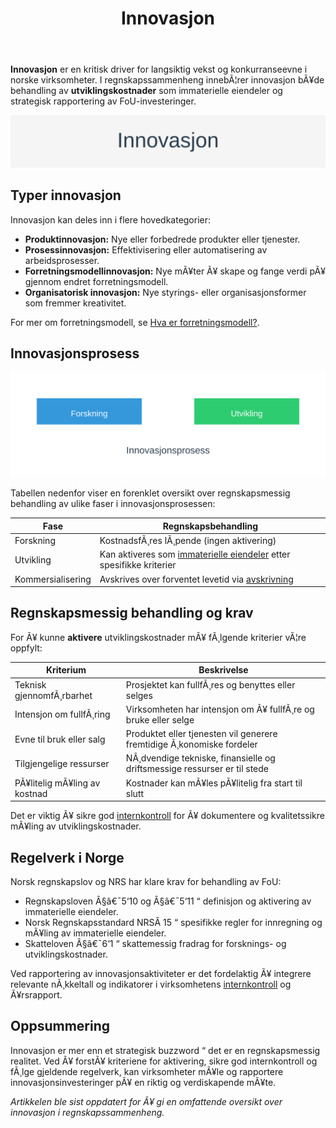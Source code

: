 ﻿---
title: "Innovasjon"
meta_title: "Innovasjon"
meta_description: '**Innovasjon** er en kritisk driver for langsiktig vekst og konkurranseevne i norske virksomheter. I regnskapssammenheng innebÃ¦rer innovasjon bÃ¥de behandling ...'
slug: innovasjon
type: blog
layout: pages/single
---

**Innovasjon** er en kritisk driver for langsiktig vekst og konkurranseevne i norske virksomheter. I regnskapssammenheng innebÃ¦rer innovasjon bÃ¥de behandling av **utviklingskostnader** som immaterielle eiendeler og strategisk rapportering av FoU-investeringer.

![Innovasjon](innovasjon-image.svg)

## Typer innovasjon

Innovasjon kan deles inn i flere hovedkategorier:

* **Produktinnovasjon:** Nye eller forbedrede produkter eller tjenester.
* **Prosessinnovasjon:** Effektivisering eller automatisering av arbeidsprosesser.
* **Forretningsmodellinnovasjon:** Nye mÃ¥ter Ã¥ skape og fange verdi pÃ¥ gjennom endret forretningsmodell.
* **Organisatorisk innovasjon:** Nye styrings- eller organisasjonsformer som fremmer kreativitet.

For mer om forretningsmodell, se [Hva er forretningsmodell?](/blogs/regnskap/hva-er-forretningsmodell "Hva er forretningsmodell? Komplett guide til utforming og evaluering av forretningsmodell for regnskap og virksomhetsstyring").

## Innovasjonsprosess

![Innovasjonsprosess](innovasjon-prosess.svg)

Tabellen nedenfor viser en forenklet oversikt over regnskapsmessig behandling av ulike faser i innovasjonsprosessen:

| Fase               | Regnskapsbehandling                                                       |
|--------------------|----------------------------------------------------------------------------|
| Forskning          | KostnadsfÃ¸res lÃ¸pende (ingen aktivering)                                   |
| Utvikling          | Kan aktiveres som [immaterielle eiendeler](/blogs/regnskap/hva-er-imaterielle-eiendeler "Hva er Imaterielle Eiendeler? Komplett Guide til Immaterielle Verdier i Regnskap") etter spesifikke kriterier |
| Kommersialisering  | Avskrives over forventet levetid via [avskrivning](/blogs/regnskap/hva-er-avskrivning "Hva er Avskrivning i Regnskap? Metoder, Beregning og Praktiske Eksempler")           |

## Regnskapsmessig behandling og krav

For Ã¥ kunne **aktivere** utviklingskostnader mÃ¥ fÃ¸lgende kriterier vÃ¦re oppfylt:

| Kriterium                             | Beskrivelse                                                        |
|---------------------------------------|--------------------------------------------------------------------|
| Teknisk gjennomfÃ¸rbarhet              | Prosjektet kan fullfÃ¸res og benyttes eller selges                   |
| Intensjon om fullfÃ¸ring               | Virksomheten har intensjon om Ã¥ fullfÃ¸re og bruke eller selge       |
| Evne til bruk eller salg              | Produktet eller tjenesten vil generere fremtidige Ã¸konomiske fordeler |
| Tilgjengelige ressurser               | NÃ¸dvendige tekniske, finansielle og driftsmessige ressurser er til stede |
| PÃ¥litelig mÃ¥ling av kostnad           | Kostnader kan mÃ¥les pÃ¥litelig fra start til slutt                  |

Det er viktig Ã¥ sikre god [internkontroll](/blogs/regnskap/hva-er-internkontroll "Hva er Internkontroll? En Komplett Guide til Internkontroll i Norge") for Ã¥ dokumentere og kvalitetssikre mÃ¥ling av utviklingskostnader.

## Regelverk i Norge

Norsk regnskapslov og NRS har klare krav for behandling av FoU:

* Regnskapsloven Â§â€¯5‘10 og Â§â€¯5‘11 “ definisjon og aktivering av immaterielle eiendeler.
* Norsk Regnskapsstandard NRSÂ 15 “ spesifikke regler for innregning og mÃ¥ling av immaterielle eiendeler.
* Skatteloven Â§â€¯6‘1 “ skattemessig fradrag for forsknings- og utviklingskostnader.

Ved rapportering av innovasjonsaktiviteter er det fordelaktig Ã¥ integrere relevante nÃ¸kkeltall og indikatorer i virksomhetens [internkontroll](/blogs/regnskap/hva-er-internkontroll "Hva er Internkontroll? En Komplett Guide til Internkontroll i Norge") og Ã¥rsrapport.

## Oppsummering

Innovasjon er mer enn et strategisk buzzword “ det er en regnskapsmessig realitet. Ved Ã¥ forstÃ¥ kriteriene for aktivering, sikre god internkontroll og fÃ¸lge gjeldende regelverk, kan virksomheter mÃ¥le og rapportere innovasjonsinvesteringer pÃ¥ en riktig og verdiskapende mÃ¥te.

*Artikkelen ble sist oppdatert for Ã¥ gi en omfattende oversikt over innovasjon i regnskapssammenheng.*



